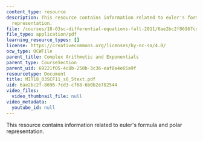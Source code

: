 ```yaml
---
content_type: resource
description: This resource contains information related to euler's formula and polar
  representation.
file: /courses/18-03sc-differential-equations-fall-2011/6ae2bc2f86967cd3cf686b0b2e782544_MIT18_03SCF11_s6_5text.pdf
file_type: application/pdf
learning_resource_types: []
license: https://creativecommons.org/licenses/by-nc-sa/4.0/
ocw_type: OCWFile
parent_title: Complex Arithmetic and Exponentials
parent_type: CourseSection
parent_uid: 69221f05-4c8b-250b-3c36-eaf8a4e65a9f
resourcetype: Document
title: MIT18_03SCF11_s6_5text.pdf
uid: 6ae2bc2f-8696-7cd3-cf68-6b0b2e782544
video_files:
  video_thumbnail_file: null
video_metadata:
  youtube_id: null
---
```

This resource contains information related to euler's formula and polar representation.